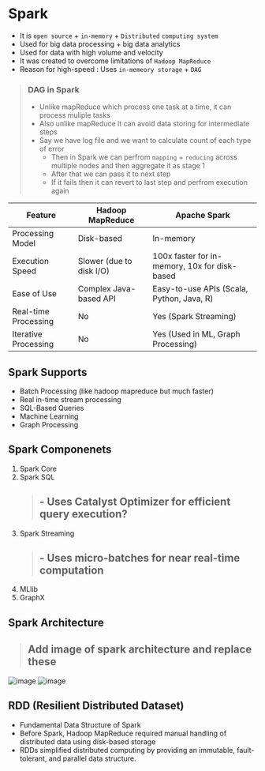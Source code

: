 # Spark
- It is `open source` + `in-memory` + `Distributed` `computing system`
- Used for big data processing + big data analytics
- Used for data with high volume and velocity
- It was created to overcome limitations of `Hadoop MapReduce`
- Reason for high-speed : Uses `in-memeory storage` + `DAG`

> ### DAG in Spark
> - Unlike mapReduce which process one task at a time, it can process muliple tasks
> - Also unlike mapReduce it can avoid data storing for intermediate steps
> - Say we have log file and we want to calculate count of each type of error
>   - Then in Spark we can perfrom `mapping` + `reducing` across multiple nodes and then aggregate it as stage 1
>   - After that we can pass it to next step
>   - If it fails then it can revert to last step and perfrom execution again 

| Feature               | Hadoop MapReduce          | Apache Spark                              |
|-----------------------|---------------------------|------------------------------------------|
| Processing Model      | Disk-based                | In-memory                                |
| Execution Speed       | Slower (due to disk I/O)  | 100x faster for in-memory, 10x for disk-based |
| Ease of Use           | Complex Java-based API    | Easy-to-use APIs (Scala, Python, Java, R) |
| Real-time Processing  | No                        | Yes (Spark Streaming)                    |
| Iterative Processing  | No                        | Yes (Used in ML, Graph Processing)       |

## Spark Supports
- Batch Processing (like hadoop mapreduce but much faster)
- Real in-time stream processing
- SQL-Based Queries
- Machine Learning
- Graph Processing

## Spark Componenets
1. Spark Core
2. Spark SQL
    > ## - Uses Catalyst Optimizer for efficient query execution?
3. Spark Streaming
    > ## - Uses micro-batches for near real-time computation
4. MLlib
5. GraphX

## Spark Architecture
> ## Add image of spark architecture and replace these
![image](https://github.com/user-attachments/assets/51e00a97-c148-4b03-8c67-15937ef1ab73)
![image](https://github.com/user-attachments/assets/cd2e0115-a383-421f-abb4-9263f70fa2c3)


## RDD (Resilient Distributed Dataset)
- Fundamental Data Structure of Spark
- Before Spark, Hadoop MapReduce required manual handling of distributed data using disk-based storage
- RDDs simplified distributed computing by providing an immutable, fault-tolerant, and parallel data structure.

